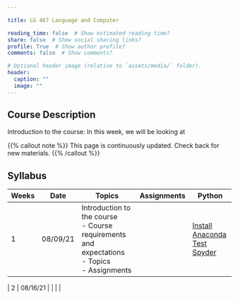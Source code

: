 ```yaml
---

title: LG 467 Language and Computer

reading_time: false  # Show estimated reading time?
share: false  # Show social sharing links?
profile: True  # Show author profile?
comments: false  # Show comments?

# Optional header image (relative to `assets/media/` folder).
header:
  caption: ""
  image: ""
---
```




## Course Description

Introduction to the course: In this week, we will be looking at

{{% callout note %}}
This page is continuously updated. Check back for new materials.
{{% /callout %}}

## Syllabus

|Weeks |  Date     | Topics                                          | Assignments | Python  |
|----- |:---------:|-------------------------------------------------|-------------|----------
|  1   | 08/09/21  | Introduction to the course <br>                                                                                 - Course requirements and expectations <br>                                                                     - Topics <br>                                                                                                   - Assignments                                   |             | [Install Anaconda](https://www.datacamp.com/community/tutorials/installing-anaconda-windows) <br>                                                                                           [Test Spyder](https://medium.com/coderbyte/spyder-python-ide-for-absolute-beginners-89e4ea1832af)  |

|  2   | 08/16/21  |                                                 |             |              |


